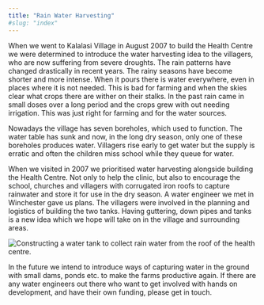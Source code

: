 ```yaml
---
title: "Rain Water Harvesting"
#slug: "index"
---
```


When we went to Kalalasi Village in August 2007 to build the Health Centre we were determined to introduce the water harvesting idea to the villagers, who are now suffering from severe droughts. The rain patterns have changed drastically in recent years. The rainy seasons have become shorter and more intense. When it pours there is water everywhere, even in places where it is not needed. This is bad for farming and when the skies clear what crops there are wither on their stalks. In the past rain came in small doses over a long period and the crops grew with out needing irrigation. This was just right for farming and for the water sources.

Nowadays the village has seven boreholes, which used to function. The water table has sunk and now, in the long dry season, only one of these boreholes produces water. Villagers rise early to get water but the supply is erratic and often the children miss school while they queue for water.

When we visited in 2007 we prioritised water harvesting alongside building the Health Centre. Not only to help the clinic, but also to encourage the school, churches and villagers with corrugated iron roofs to capture rainwater and store it for use in the dry season. A water engineer we met in Winchester gave us plans. The villagers were involved in the planning and logistics of building the two tanks. Having guttering, down pipes and tanks is a new idea which we hope will take on in the village and surrounding areas.

![Constructing a water tank to collect rain water from the roof of the health centre.](/wp-content/photos/water_tank.jpg)

In the future we intend to introduce ways of capturing water in the ground with small dams, ponds etc. to make the farms productive again. If there are any water engineers out there who want to get involved with hands on development, and have their own funding, please get in touch.